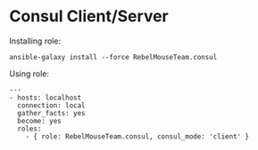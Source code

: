 # Consul Client/Server

Installing role:
```
ansible-galaxy install --force RebelMouseTeam.consul
```

Using role:
```
---
- hosts: localhost
  connection: local
  gather_facts: yes
  become: yes
  roles:
    - { role: RebelMouseTeam.consul, consul_mode: 'client' }
```
